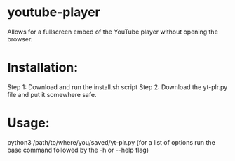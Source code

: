 # youtube-player
Allows for a fullscreen embed of the YouTube player without opening the browser.
# Installation:
Step 1: Download and run the install.sh script
Step 2: Download the yt-plr.py file and put it somewhere safe.
# Usage:
python3 /path/to/where/you/saved/yt-plr.py <options>
(for a list of options run the base command followed by the -h or --help flag)
